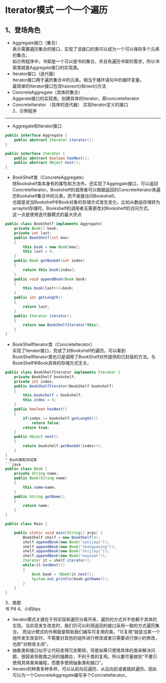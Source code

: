 Iterator模式  一个一个遍历
===
1、登场角色
---
* Aggregate接口（集合）<br>
表示需要遍历集合的接口，实现了该接口的类可以成为一个可以保存多个元素的集合。<br>
如示例程序中，书架是一个可以放书的集合，并且有遍历书架的需求，所以书架类就是Aggregate接口的实现类。<br>
* Iterator接口（迭代器）<br>
Iterator接口用于遍历集合中的元素。相当于循环语句中的循环变量。<br>
最简单的Iterator接口包含hasnext()和next()方法<br>
* ConcreteAggregate（具体的集合）<br>
Aggerate接口的实现类。创建具体的Iterator，即concreteIterator<br>
* ConcreteIterator （具体的迭代器）
实现Iterator定义的接口 <br>
2、示例程序
---
* Aggregate和Iterator接口<br>
```java
public interface Aggregate {
	public abstract Iterator iterator();
}

public interface Iterator {
	public abstract boolean hasNext();
	public abstract Object next();
}
```
* BookShelf类（ConcreteAggregate）<br>
除Bookshelf类本身有的属性和方法外，还实现了Aggregate接口，可以返回ConcreteIterator。Bookshelf的调用者可以根据返回的ConcreteIterator来遍历Bookshelf集合中的元素，而不直接访问Bookshelf。<br>
也就是说当Bookshelf中Book对象的存储方式发生变化，比如从数组存储转为arraylist存储时，Bookshelf的调用者无需更改对Bookshelf的访问方式。<br>
这一点是使用迭代器模式的最大优点<br>
```java
public class BookShelf implements Aggregate{
	private Book[] book;
	private int last;
	public BookShelf(int max)
	{
		this.book = new Book[max];
		this.last = 0;
	}
	public Book getBookAt(int index)
	{
		return this.book[index];
	}
	public void appendBook(Book book)
	{
		this.book[last++]=book;
	}
	public int getLength()
	{
		return last;
	}
	public Iterator iterator()
	{
		return new BookShelfIterator(this);
	}
}
```
* BookShelfIterator类（ConcreteIterator）<br>
实现了Iterator接口，完成了对Bookshelf的遍历。可以看到BookShelfIterator类也只是调用了BookShelf对外提供的已封装的方法。与BookShelf中Book具体的存储方式无关。<br>
```java
public class BookShelfIterator implements Iterator {
	private BookShelf bookshelf;
	private int index;
	public BookShelfIterator(BookShelf bookshelf)
	{
		this.bookshelf = bookshelf;
		this.index = 0;
	}
	public boolean hasNext()
	{
		if(index >= bookshelf.getLength())
			return false;
		return true;
	}
	public Object next()
	{
		return bookshelf.getBookAt(index++);
	}
}
* Book类和测试类
```java
public class Book {
	private String name;
	public Book(String name)
	{
		this.name=name;
	}
	public String getName()
	{
		return name;
	}
}
```
```java
public class Main {

	public static void main(String[] args) {
		BookShelf shelf = new BookShelf(4);
		shelf.appendBook(new Book("yanjiaqi"));
		shelf.appendBook(new Book("zhangyaning"));
		shelf.appendBook(new Book("shijiayi"));
		shelf.appendBook(new Book("wuyiwen"));
		Iterator it = shelf.iterator();
		while(it.hasNext())
		{
			Book book = (Book)it.next();
			System.out.println(book.getName());
		}
	}
}
```
3、类图<br>
书 P8
4、小的tips<br>
* Iterator模式关键在于将实现和遍历分离开来，遍历的方式并不依赖于具体的实现。当实现发生改变时，我们仍可以利用返回的接口采用一致的方式遍历集合。
而设计模式的作用就是帮助我们编写可复用的类。“可复用”就是当某一个组件发生改变时，不需要对其他的组件进行修改或者只需要进行很小的修改，也即“对修改关闭”。
* 抽象类和接口似乎让代码变得冗余繁琐，但是如果只使用具体的类来解决问题，很容易导致类之间的强耦合，不利于类的复用。所以要尽量做到“不要只使用具体类来编程，而要多使用抽象类和接口”。<br>
* Iterator的种类多种多样，可以从前向后遍历、从后向前或者跳跃遍历。因此可以为一个ConcreteAggregate编写多个ConcreteIterator。<br>

